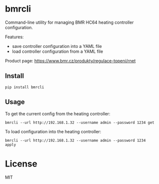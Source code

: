 # bmrcli

Command-line utility for managing BMR HC64 heating controller configuration.

Features:

- save controller configuration into a YAML file
- load controller configuration from a YAML file

Product page: https://www.bmr.cz/produkty/regulace-topeni/rnet

## Install

```
pip install bmrcli
```

## Usage

To get the current config from the heating controller:

```
bmrcli --url http://192.168.1.32 --username admin --password 1234 get
```

To load configuration into the heating controller:

```
bmrcli --url http://192.168.1.32 --username admin --password 1234 apply
```

# License

MIT
